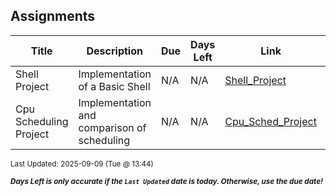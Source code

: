 ## Assignments

| Title | Description | Due | Days Left | Link | Last Updated |
|-------|-------------|-----|-----------|------|---------------|
| Shell Project | Implementation of a Basic Shell | N/A | N/A | [Shell_Project](Shell_Project/) | 2024-12-07 |
| Cpu Scheduling Project | Implementation and comparison of scheduling | N/A | N/A | [Cpu_Sched_Project](Cpu_Sched_Project/) | 2024-12-07 |

<sup>Last Updated: 2025-09-09 (Tue @ 13:44)</sup>

<sup>***Days Left is only accurate if the `Last Updated` date is today. Otherwise, use the due date!***</sup>